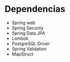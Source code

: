 # Dependencias
* Spring web
* Spring Security
* Spring Data JPA
* Lombok
* PostgreSQL Driver
* Spring Validation
* MapStruct